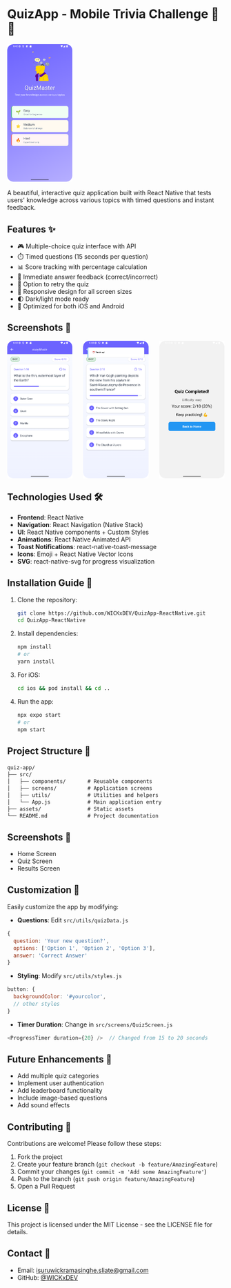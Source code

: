 
# QuizApp - Mobile Trivia Challenge 🧠📱

<img src="/UI/Screenshot_20250509_204237.png" width="30%" alt="Month View">

A beautiful, interactive quiz application built with React Native that tests users' knowledge across various topics with timed questions and instant feedback.

## Features ✨

- 🎮 Multiple-choice quiz interface with API
- ⏱️ Timed questions (15 seconds per question)
- 📊 Score tracking with percentage calculation
- 🎯 Immediate answer feedback (correct/incorrect)
- 🔄 Option to retry the quiz
- 🎨 Responsive design for all screen sizes
- 🌓 Dark/light mode ready
- 📱 Optimized for both iOS and Android

## Screenshots 📱

<div style="display: flex; justify-content: space-between;">
  <img src="/UI/Screenshot_20250509_204420.png" width="30%" alt="Month View">
  <img src="/UI/Screenshot_20250509_204430.png" width="30%" alt="Day View">
  <img src="/UI/Screenshot_20250509_204457.png" width="30%" alt="Event Details">
</div>


## Technologies Used 🛠️

- **Frontend**: React Native
- **Navigation**: React Navigation (Native Stack)
- **UI**: React Native components + Custom Styles
- **Animations**: React Native Animated API
- **Toast Notifications**: react-native-toast-message
- **Icons**: Emoji + React Native Vector Icons
- **SVG**: react-native-svg for progress visualization

## Installation Guide 📲

1. Clone the repository:
   ```bash
   git clone https://github.com/WICKxDEV/QuizApp-ReactNative.git
   cd QuizApp-ReactNative
   ```

2. Install dependencies:
   ```bash
   npm install
   # or
   yarn install
   ```

3. For iOS:
   ```bash
   cd ios && pod install && cd ..
   ```

4. Run the app:
   ```bash
   npx expo start
   # or
   npm start
   ```

## Project Structure 📂

```
quiz-app/
├── src/
│   ├── components/       # Reusable components
│   ├── screens/          # Application screens
│   ├── utils/            # Utilities and helpers
│   └── App.js            # Main application entry
├── assets/               # Static assets
└── README.md             # Project documentation
```

## Screenshots 📸

- Home Screen
- Quiz Screen
- Results Screen

## Customization 🎨

Easily customize the app by modifying:

- **Questions**: Edit `src/utils/quizData.js`

```javascript
{
  question: 'Your new question?',
  options: ['Option 1', 'Option 2', 'Option 3'],
  answer: 'Correct Answer'
}
```

- **Styling**: Modify `src/utils/styles.js`

```javascript
button: {
  backgroundColor: '#yourcolor',
  // other styles
}
```

- **Timer Duration**: Change in `src/screens/QuizScreen.js`

```javascript
<ProgressTimer duration={20} />  // Changed from 15 to 20 seconds
```

## Future Enhancements 🚀

- Add multiple quiz categories
- Implement user authentication
- Add leaderboard functionality
- Include image-based questions
- Add sound effects

## Contributing 🤝

Contributions are welcome! Please follow these steps:

1. Fork the project
2. Create your feature branch (`git checkout -b feature/AmazingFeature`)
3. Commit your changes (`git commit -m 'Add some AmazingFeature'`)
4. Push to the branch (`git push origin feature/AmazingFeature`)
5. Open a Pull Request

## License 📜

This project is licensed under the MIT License - see the LICENSE file for details.

## Contact 📧

- Email: isuruwickramasinghe.sliate@gmail.com
- GitHub: [@WICKxDEV](https://github.com/WICKxDEV)
